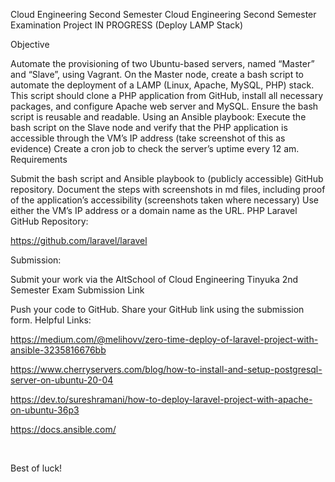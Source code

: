 Cloud Engineering Second Semester  Cloud Engineering Second Semester Examination Project
IN PROGRESS
(Deploy LAMP Stack)

Objective


Automate the provisioning of two Ubuntu-based servers, named “Master” and “Slave”, using Vagrant.
On the Master node, create a bash script to automate the deployment of a LAMP (Linux, Apache, MySQL, PHP) stack.
This script should clone a PHP application from GitHub, install all necessary packages, and configure Apache web server and MySQL. 
Ensure the bash script is reusable and readable.
Using an Ansible playbook:
Execute the bash script on the Slave node and verify that the PHP application is accessible through the VM’s IP address (take screenshot of this as evidence)
Create a cron job to check the server’s uptime every 12 am.
Requirements

Submit the bash script and Ansible playbook to (publicly accessible) GitHub repository.
Document the steps with screenshots in md files, including proof of the application’s accessibility (screenshots taken where necessary)
Use either the VM’s IP address or a domain name as the URL.
PHP Laravel GitHub Repository:

https://github.com/laravel/laravel

Submission:

Submit your work via the AltSchool of Cloud Engineering Tinyuka 2nd Semester Exam Submission Link

Push your code to GitHub.
Share your GitHub link using the submission form.
Helpful Links:

https://medium.com/@melihovv/zero-time-deploy-of-laravel-project-with-ansible-3235816676bb

https://www.cherryservers.com/blog/how-to-install-and-setup-postgresql-server-on-ubuntu-20-04

https://dev.to/sureshramani/how-to-deploy-laravel-project-with-apache-on-ubuntu-36p3

https://docs.ansible.com/

​

Best of luck!
